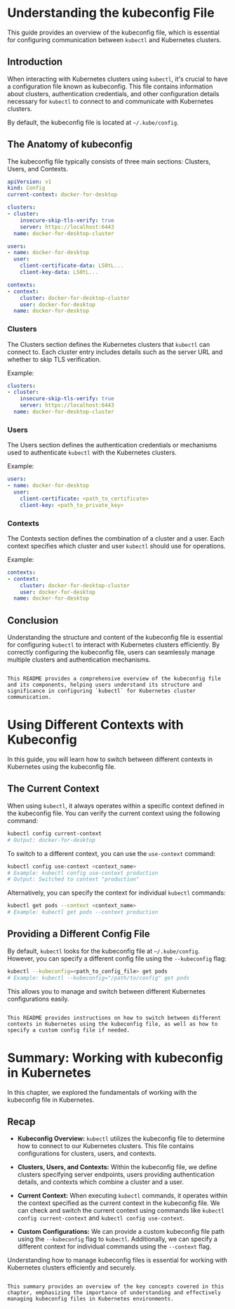 # Understanding the kubeconfig File

This guide provides an overview of the kubeconfig file, which is essential for configuring communication between `kubectl` and Kubernetes clusters.

## Introduction

When interacting with Kubernetes clusters using `kubectl`, it's crucial to have a configuration file known as kubeconfig. This file contains information about clusters, authentication credentials, and other configuration details necessary for `kubectl` to connect to and communicate with Kubernetes clusters.

By default, the kubeconfig file is located at `~/.kube/config`.

## The Anatomy of kubeconfig

The kubeconfig file typically consists of three main sections: Clusters, Users, and Contexts.
```yaml
apiVersion: v1
kind: Config
current-context: docker-for-desktop

clusters:
- cluster:
    insecure-skip-tls-verify: true
    server: https://localhost:6443
  name: docker-for-desktop-cluster

users:
- name: docker-for-desktop
  user:
    client-certificate-data: LS0tL...
    client-key-data: LS0tL...

contexts:
- context:
    cluster: docker-for-desktop-cluster
    user: docker-for-desktop
  name: docker-for-desktop
```

### Clusters

The Clusters section defines the Kubernetes clusters that `kubectl` can connect to. Each cluster entry includes details such as the server URL and whether to skip TLS verification. 

Example:
```yaml
clusters:
- cluster:
    insecure-skip-tls-verify: true
    server: https://localhost:6443
  name: docker-for-desktop-cluster
```

### Users

The Users section defines the authentication credentials or mechanisms used to authenticate `kubectl` with the Kubernetes clusters. 

Example:
```yaml
users:
- name: docker-for-desktop
  user:
    client-certificate: <path_to_certificate>
    client-key: <path_to_private_key>
```

### Contexts

The Contexts section defines the combination of a cluster and a user. Each context specifies which cluster and user `kubectl` should use for operations.

Example:
```yaml
contexts:
- context:
    cluster: docker-for-desktop-cluster
    user: docker-for-desktop
  name: docker-for-desktop
```

## Conclusion

Understanding the structure and content of the kubeconfig file is essential for configuring `kubectl` to interact with Kubernetes clusters efficiently. By correctly configuring the kubeconfig file, users can seamlessly manage multiple clusters and authentication mechanisms.

```

This README provides a comprehensive overview of the kubeconfig file and its components, helping users understand its structure and significance in configuring `kubectl` for Kubernetes cluster communication.

```
# Using Different Contexts with Kubeconfig

In this guide, you will learn how to switch between different contexts in Kubernetes using the kubeconfig file.

## The Current Context

When using `kubectl`, it always operates within a specific context defined in the kubeconfig file. You can verify the current context using the following command:

```bash
kubectl config current-context
# Output: docker-for-desktop
```

To switch to a different context, you can use the `use-context` command:

```bash
kubectl config use-context <context_name>
# Example: kubectl config use-context production
# Output: Switched to context "production"
```

Alternatively, you can specify the context for individual `kubectl` commands:

```bash
kubectl get pods --context <context_name>
# Example: kubectl get pods --context production
```

## Providing a Different Config File

By default, `kubectl` looks for the kubeconfig file at `~/.kube/config`. However, you can specify a different config file using the `--kubeconfig` flag:

```bash
kubectl --kubeconfig=<path_to_config_file> get pods
# Example: kubectl --kubeconfig="/path/to/config" get pods
```

This allows you to manage and switch between different Kubernetes configurations easily.

```

This README provides instructions on how to switch between different contexts in Kubernetes using the kubeconfig file, as well as how to specify a custom config file if needed.
```
# Summary: Working with kubeconfig in Kubernetes

In this chapter, we explored the fundamentals of working with the kubeconfig file in Kubernetes.

## Recap

- **Kubeconfig Overview:** `kubectl` utilizes the kubeconfig file to determine how to connect to our Kubernetes clusters. This file contains configurations for clusters, users, and contexts.

- **Clusters, Users, and Contexts:** Within the kubeconfig file, we define clusters specifying server endpoints, users providing authentication details, and contexts which combine a cluster and a user.

- **Current Context:** When executing `kubectl` commands, it operates within the context specified as the current context in the kubeconfig file. We can check and switch the current context using commands like `kubectl config current-context` and `kubectl config use-context`.

- **Custom Configurations:** We can provide a custom kubeconfig file path using the `--kubeconfig` flag to `kubectl`. Additionally, we can specify a different context for individual commands using the `--context` flag.

Understanding how to manage kubeconfig files is essential for working with Kubernetes clusters efficiently and securely.

```

This summary provides an overview of the key concepts covered in this chapter, emphasizing the importance of understanding and effectively managing kubeconfig files in Kubernetes environments.